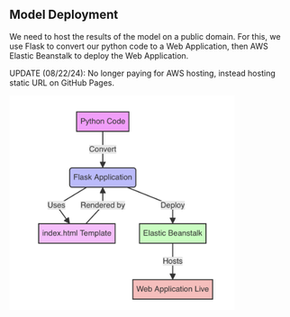 ## Model Deployment

We need to host the results of the model on a public domain. For this, we use Flask to convert our python code to a Web Application, then AWS Elastic Beanstalk to deploy the Web Application.

UPDATE (08/22/24): No longer paying for AWS hosting, instead hosting static URL on GitHub Pages.

<img src = 'img/Deployment Schematic.png' width=400>

